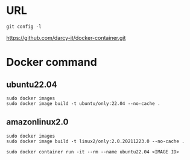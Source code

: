 # URL
~~~
git config -l
~~~
https://github.com/darcy-it/docker-container.git

# Docker command

## ubuntu22.04
```
sudo docker images
sudo docker image build -t ubuntu/only:22.04 --no-cache .
```

## amazonlinux2.0
~~~
sudo docker images
sudo docker image build -t linux2/only:2.0.20211223.0 --no-cache .
~~~
~~~
sudo docker container run -it --rm --name ubuntu22.04 <IMAGE ID>
~~~
